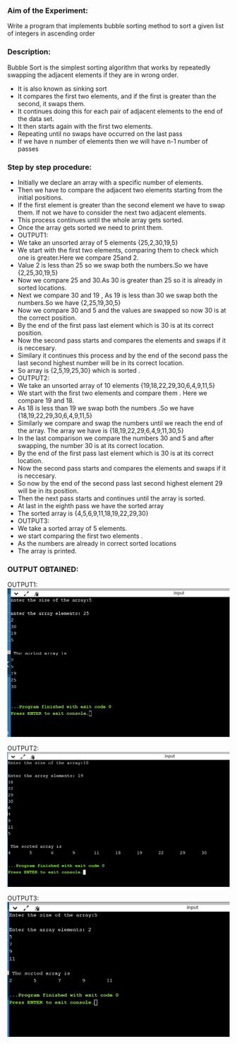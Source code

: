 ### Aim of the Experiment:
Write a program that implements bubble sorting method to sort a given list of integers in ascending order

### Description:
Bubble Sort is the simplest sorting algorithm that works by repeatedly swapping the adjacent elements if they are in wrong order.
- It is also known as sinking sort
- It compares the first two elements, and if the first is greater than the second, it
swaps them.
- It continues doing this for each pair of adjacent elements to the end of the data set.
- It then starts again with the first two elements.
- Repeating until no swaps have occurred on the last pass
- If we have n number of elements then we will have n-1 number of passes

### Step by step procedure:
- Initially we declare an array with a specific number of elements.
- Then we have to compare the adjacent two elements starting from the initial positions.
- If the first element is greater than the second element we have to swap them. If not we have to consider the next two adjacent elements.
- This process continues until the whole array gets sorted.
- Once the array gets sorted we need to print them.
- OUTPUT1:
- We take an unsorted array of 5 elements {25,2,30,19,5}
- We start with the first two elements, comparing them to check which one is greater.Here we compare 25and 2.
- Value 2 is less than 25 so we swap both the numbers.So we have {2,25,30,19,5}
- Now we compare 25 and 30.As 30 is greater than 25 so it is already in sorted locations.
- Next we compare 30 and 19 , As 19 is less than 30 we swap both the numbers.So we have {2,25,19,30,5}
- Now we compare 30 and 5 and the values are swapped so now 30 is at the correct position.
- By the end of the first pass last element which is 30 is at its correct position.
- Now the second pass starts and compares the elements and swaps if it is neccesary.
- Similary it continues this process and by the end of the second pass the last second highest number will be in its correct location.
- So array is {2,5,19,25,30} which is sorted .
- OUTPUT2:
- We take an unsorted array of 10 elements {19,18,22,29,30,6,4,9,11,5}
- We start with the first two elements and compare them . Here we compare 19 and 18.
- As 18 is less than 19 we swap both the numbers .So we have {18,19,22,29,30,6,4,9,11,5}
- Similarly we compare and swap the numbers until we reach the end of the array. The array we have is {18,19,22,29,6,4,9,11,30,5}
- In the last comparison we compare the numbers 30 and 5 and after swapping, the number 30 is at its correct location.
- By the end of the first pass last element which is 30 is at its correct location.
- Now the second pass starts and compares the elements and swaps if it is neccesary.
- So now by the end of the second pass last second highest element 29 will be in its position.
- Then the next pass starts and continues until the array is sorted.
- At last in the eighth pass we have the sorted array
- The sorted array is {4,5,6,9,11,18,19,22,29,30}
- OUTPUT3:
- We take a sorted array of 5 elements.
- we start comparing the first two elements .
- As the numbers are already in correct sorted locations
- The array is printed.

### OUTPUT OBTAINED:
OUTPUT1:
![output1](bubblesort1.PNG)

OUTPUT2:
![output2](bubblesort2.PNG)

OUTPUT3:
![output3](bubblesort3.PNG)



